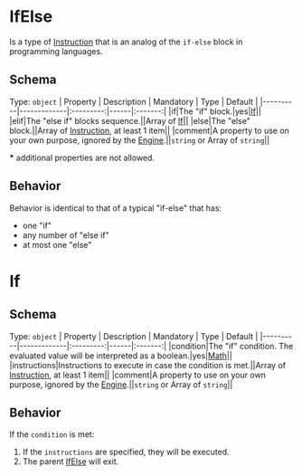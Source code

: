 # IfElse
Is a type of [Instruction] that is an analog of the `if-else` block in programming languages.

## Schema

Type: `object`
| Property | Description | Mandatory | Type | Default |
|----------|-------------|:---------:|------|:-------:|
|if|The "if" block.|yes|[If](#if)||
|elif|The "else if" blocks sequence.||Array of [If](#if)||
|else|The "else" block.||Array of [Instruction], at least 1 item||
|comment|A property to use on your own purpose, ignored by the [Engine].||`string` or Array of `string`||

**\*** additional properties are not allowed.

## Behavior
Behavior is identical to that of a typical "if-else" that has:
- one "if"
- any number of "else if"
- at most one "else"

# If

## Schema
Type: `object`
| Property | Description | Mandatory | Type | Default |
|----------|-------------|:---------:|------|:-------:|
|condition|The "if" condition. The evaluated value will be interpreted as a boolean.|yes|[Math]||
|instructions|Instructions to execute in case the condition is met.||Array of [Instruction], at least 1 item||
|comment|A property to use on your own purpose, ignored by the [Engine].||`string` or Array of `string`||

## Behavior
If the `condition` is met:
1. If the `instructions` are specified, they will be executed.
2. The parent [IfElse](#IfElse) will exit.


[Engine]: ../Definitions.md#virtual-thing-engine-and-engine

[Instruction]: Instruction.md

[Math]: ../helper_components/Math.md
